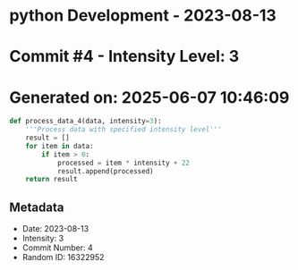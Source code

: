 ﻿# python Development - 2023-08-13
# Commit #4 - Intensity Level: 3
# Generated on: 2025-06-07 10:46:09
```python
def process_data_4(data, intensity=3):
    '''Process data with specified intensity level'''
    result = []
    for item in data:
        if item > 0:
            processed = item * intensity + 22
            result.append(processed)
    return result
```
## Metadata
- Date: 2023-08-13
- Intensity: 3
- Commit Number: 4
- Random ID: 16322952
